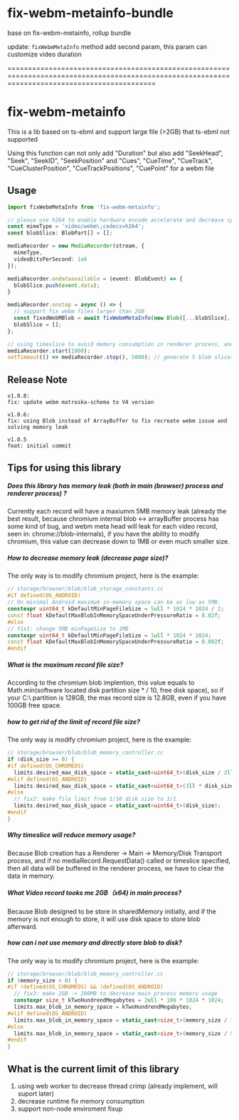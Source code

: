 # fix-webm-metainfo-bundle
base on fix-webm-metainfo, rollup bundle

update: `fixWebmMetaInfo` method add second param, this param can customize video duration

================================================================================================================================================
# fix-webm-metainfo

This is a lib based on ts-ebml and support large file (>2GB) that ts-ebml not supported

Using this function can not only add "Duration" but also add "SeekHead", "Seek", "SeekID", "SeekPosition" and "Cues", "CueTime", "CueTrack", "CueClusterPosition", "CueTrackPositions", "CuePoint" for a webm file
## Usage

```typescript
import fixWebmMetaInfo from 'fix-webm-metainfo';

// please use h264 to enable hardware encode accelerate and decrease cpu usage
const mimeType = 'video/webm\;codecs=h264';
const blobSlice: BlobPart[] = [];

mediaRecorder = new MediaRecorder(stream, {
  mimeType,
  videoBitsPerSecond: 1e6
});

mediaRecorder.ondataavailable = (event: BlobEvent) => {
  blobSlice.push(event.data);
}

mediaRecorder.onstop = async () => {
  // support fix webm files larger than 2GB
  const fixedWebMBlob = await fixWebmMetaInfo(new Blob([...blobSlice], { type: mimeType }));
  blobSlice = [];
};

// using timeslice to avoid memory consumption in renderer process, and generate a blob object each second
mediaRecorder.start(1000);
setTimeout(() => mediaRecorder.stop(), 5000); // generate 5 blob slices

```

## Release Note

```
v1.0.8:
fix: update webm matroska-schema to V4 version

v1.0.6:
fix: using Blob instead of ArrayBuffer to fix recreate webm issue and solving memory leak

v1.0.5
feat: initial commit
```

## Tips for using this library

##### Does this library has memory leak (both in main (browser) process and renderer process) ?

Currently each record will have a maxiumm 5MB memory leak (already the best result, because chromium internal blob <-> arrayBuffer process has some kind of bug, and webm meta head will leak for each video record, seen in: chrome://blob-internals), if you have the ability to modify chromium, this value can decrease down to 1MB or even much smaller size.

##### How to decrease memory leak (decrease page size)?

The only way is to modify chromium project, here is the example:

```c++
// storage/browser/blob/blob_storage_constants.cc
#if defined(OS_ANDROID)
// On minimal Android maximum in-memory space can be as low as 5MB.
constexpr uint64_t kDefaultMinPageFileSize = 5ull * 1024 * 1024 / 2;
const float kDefaultMaxBlobInMemorySpaceUnderPressureRatio = 0.02f;
#else
// fix1: change 5MB minPageSize to 1MB
constexpr uint64_t kDefaultMinPageFileSize = 1ull * 1024 * 1024;
const float kDefaultMaxBlobInMemorySpaceUnderPressureRatio = 0.002f;
#endif
```

##### What is the maximum record file size?

According to the chromium blob implention, this value equals to Math.min(software located disk partition size * / 10, free disk space), so if your C:\ partition is 128GB, the max record size is 12.8GB, even if you have 100GB free space.

##### how to get rid of the limit of record file size?

The only way is modify chromium project, here is the example:

```c++
// storage/browser/blob/blob_memory_controller.cc
if (disk_size >= 0) {
#if defined(OS_CHROMEOS)
  limits.desired_max_disk_space = static_cast<uint64_t>(disk_size / 2ll);
#elif defined(OS_ANDROID)
  limits.desired_max_disk_space = static_cast<uint64_t>(3ll * disk_size / 50);
#else
  // fix2: make file limit from 1/10 disk size to 1/1
  limits.desired_max_disk_space = static_cast<uint64_t>(disk_size);
#endif
}
```

##### Why timeslice will reduce memory usage?

Because Blob creation has a Renderer -> Main -> Memory/Disk Transport process, and if no mediaRecord.RequestData() called or timeslice specified, then all data will be buffered in the renderer process, we have to clear the data in memory.

##### What Video record tooks me 2GB（x64) in main process?

Because Blob designed to be store in sharedMemory initially, and if the memory is not enough to store, it will use disk space to store blob afterward.

##### how can i not use memory and directly store blob to disk?

The only way is to modify chromium project, here is the example:

```c++
// storage/browser/blob/blob_memory_controller.cc
if (memory_size > 0) {
#if !defined(OS_CHROMEOS) && !defined(OS_ANDROID)
  // fix3: make 2GB -> 200MB to decrease main process memory usage
  constexpr size_t kTwoHundrendMegabytes = 2ull * 100 * 1024 * 1024;
  limits.max_blob_in_memory_space = kTwoHundrendMegabytes;
#elif defined(OS_ANDROID)
  limits.max_blob_in_memory_space = static_cast<size_t>(memory_size / 100ll);
#else
  limits.max_blob_in_memory_space = static_cast<size_t>(memory_size / 5ll);
#endif
}
```

## What is the current limit of this library
1. using web worker to decrease thread crimp (already implement, will suport later)
2. decrease runtime fix memory consumption
3. support non-node enviroment fixup
